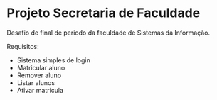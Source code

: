 # Projeto Secretaria de Faculdade

Desafio de final de periodo da faculdade de Sistemas da Informação.

Requisitos:
- Sistema simples de login
- Matricular aluno
- Remover aluno
- Listar alunos
- Ativar matricula
